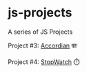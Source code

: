 # js-projects

A series of JS Projects

Project #3: [Accordian](https://github.com/ptech12/js-projects/tree/f79025c2dd2c96cdb80ac4c5a2ffaca0d34c58c7/accordian) 🪗

Project #4: [StopWatch](https://github.com/ptech12/js-projects/tree/678c0e33ab8cceaffcbdc99863570ca30d06159b/stopwatch) ⏱️
